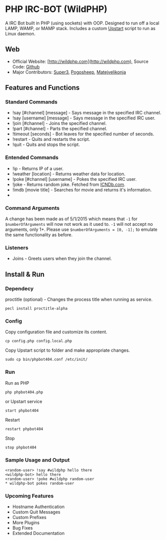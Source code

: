 # PHP IRC-BOT (WildPHP)
A IRC Bot built in PHP (using sockets) with OOP. Designed to run off a local LAMP, WAMP, or MAMP stack.
Includes a custom [Upstart](http://upstart.ubuntu.com/) script to run as Linux daemon.

Web
-------
* Official Website: [http://wildphp.com](http://wildphp.com), Source Code: [Github](https://github.com/pogosheep/IRC-Bot)
* Major Contributors: [Super3](http://super3.org), [Pogosheep](http://layne-obserdia.de), [Matejvelikonja](http://velikonja.si)

## Features and Functions

### Standard Commands

* !say [#channel] [message] - Says message in the specified IRC channel.
* !say [username] [message] - Says message in the specified IRC user.
* !join [#channel] - Joins the specified channel.
* !part [#channel] - Parts the specified channel.
* !timeout [seconds] - Bot leaves for the specified number of seconds.
* !restart - Quits and restarts the script.
* !quit - Quits and stops the script.

### Entended Commands

* !ip - Returns IP of a user.
* !weather [location] - Returns weather data for location.
* !poke [#channel] [username] - Pokes the specified IRC user.
* !joke - Returns random joke. Fetched from [ICNDb.com](http://www.icndb.com/).
* !imdb [movie title] - Searches for movie and returns it's information.
* 

### Command Arguments
A change has been made as of 5/1/2015 which means that `-1` for `$numberOfArguments` will now not work as it used to. `-1` will not accept no arguments, only 1+.
Please use `$numberOfArguments = [0, -1];` to emulate the same functionality as before.


### Listeners


* Joins - Greets users when they join the channel.

## Install & Run

### Dependecy

proctitle (optional) - Changes the process title when running as service.

    pecl install proctitle-alpha

### Config

Copy configuration file and customize its content.

    cp config.php config.local.php

Copy Upstart script to folder and make appropriate changes.

    sudo cp bin/phpbot404.conf /etc/init/

### Run

Run as PHP

    php phpbot404.php

or Upstart service

    start phpbot404

Restart

    restart phpbot404

Stop

    stop phpbot404

### Sample Usage and Output

    <random-user> !say #wildphp hello there
    <wildphp-bot> hello there
    <random-user> !poke #wildphp random-user
    * wildphp-bot pokes random-user
    
### Upcoming Features

* Hostname Authentication
* Custom Quit Messages
* Custom Prefixes
* More Plugins
* Bug Fixes
* Extended Documentation
